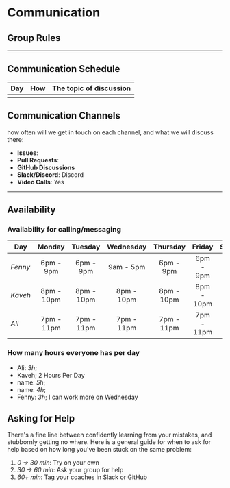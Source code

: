 # Communication

## Group Rules

<!-- any general rules you'd like to set for your group? -->

---

## Communication Schedule

| Day | How | The topic of discussion |
| --- | :-: | ----------------------- |
|     |     |                         |

## Communication Channels

how often will we get in touch on each channel, and what we will discuss there:

- **Issues**:
- **Pull Requests**:
- **GitHub Discussions**
- **Slack/Discord**: Discord
- **Video Calls**: Yes

---

## Availability

### Availability for calling/messaging

| Day     |   Monday   |  Tuesday   | Wednesday  |  Thursday  |   Friday   |  Saturday  |   Sunday   |
| ------- | :--------: | :--------: | :--------: | :--------: | :--------: | :--------: | :--------: |
| _Fenny_ | 6pm - 9pm  | 6pm - 9pm  | 9am - 5pm  | 6pm - 9pm  | 6pm - 9pm  | 6pm - 9pm  | 6pm - 9pm  |
| _Kaveh_ | 8pm - 10pm | 8pm - 10pm | 8pm - 10pm | 8pm - 10pm | 8pm - 10pm | 8pm - 10pm | 8pm - 10pm |
| _Ali_   | 7pm - 11pm | 7pm - 11pm | 7pm - 11pm | 7pm - 11pm | 7pm - 11pm | 12pm - 11pm | 12pm - 11pm |

### How many hours everyone has per day

- Ali: _3h_;
- Kaveh; 2 Hours Per Day
- name: _5h_;
- name: _4h_;
- Fenny: _3h_; I can work more on Wednesday

## Asking for Help

There's a fine line between confidently learning from your mistakes, and
stubbornly getting no where. Here is a general guide for when to ask for help
based on how long you've been stuck on the same problem:

1. _0 -> 30 min_: Try on your own
2. _30 -> 60 min_: Ask your group for help
3. _60+ min_: Tag your coaches in Slack or GitHub
